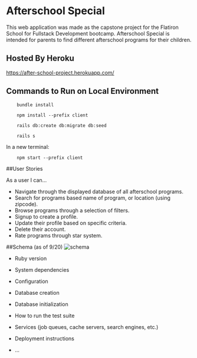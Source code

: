 # Afterschool Special

This web application was made as the capstone project for the Flatiron School for Fullstack Development bootcamp. Afterschool Special is intended for parents to find different afterschool programs for their children.

## Hosted By Heroku
https://after-school-project.herokuapp.com/

## Commands to Run on Local Environment

``` 
    bundle install

    npm install --prefix client
    
    rails db:create db:migrate db:seed

    rails s
```

In a new terminal:
``` 
    npm start --prefix client
```

##User Stories

As a user I can...
- Navigate through the displayed database of all afterschool programs.
- Search for programs based name of program, or location (using zipcode).
- Browse programs through a selection of filters.
- Signup to create a profile.
- Update their profile based on specific criteria.
- Delete their account.
- Rate programs through star system.

##Schema (as of 9/20)
![schema](https://user-images.githubusercontent.com/100324379/191362231-b9470d46-b063-4717-919f-a448a69ec274.png)

















* Ruby version

* System dependencies

* Configuration

* Database creation

* Database initialization

* How to run the test suite

* Services (job queues, cache servers, search engines, etc.)

* Deployment instructions

* ...
